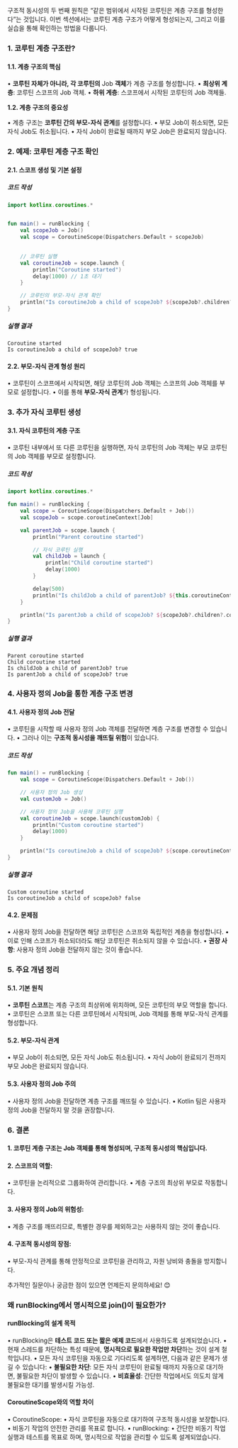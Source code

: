 
구조적 동시성의 두 번째 원칙은 “같은 범위에서 시작된 코루틴은 계층 구조를 형성한다”는 것입니다. 이번 섹션에서는 코루틴 계층 구조가 어떻게 형성되는지, 그리고 이를 실습을 통해 확인하는 방법을 다룹니다.

### **1. 코루틴 계층 구조란?**

#### **1.1. 계층 구조의 핵심**

• **코루틴 자체가 아니라, 각 코루틴의** Job **객체**가 계층 구조를 형성합니다.
• **최상위 계층**: 코루틴 스코프의 Job 객체.
• **하위 계층**: 스코프에서 시작된 코루틴의 Job 객체들.

**1.2. 계층 구조의 중요성**

• 계층 구조는 **코루틴 간의 부모-자식 관계**를 설정합니다.
• 부모 Job이 취소되면, 모든 자식 Job도 취소됩니다.
• 자식 Job이 완료될 때까지 부모 Job은 완료되지 않습니다.

### **2. 예제: 코루틴 계층 구조 확인**
#### **2.1. 스코프 생성 및 기본 설정**

##### **코드 작성**

```kotlin
import kotlinx.coroutines.*


fun main() = runBlocking {
	val scopeJob = Job()
	val scope = CoroutineScope(Dispatchers.Default + scopeJob)
    

    // 코루틴 실행
    val coroutineJob = scope.launch {
        println("Coroutine started")
        delay(1000) // 1초 대기
    }

    // 코루틴의 부모-자식 관계 확인
    println("Is coroutineJob a child of scopeJob? ${scopeJob?.children?.contains(coroutineJob)}")
}
```

##### **실행 결과**

```
Coroutine started
Is coroutineJob a child of scopeJob? true
```
  

#### **2.2. 부모-자식 관계 형성 원리**

• 코루틴이 스코프에서 시작되면, 해당 코루틴의 Job 객체는 스코프의 Job 객체를 부모로 설정합니다.
• 이를 통해 **부모-자식 관계**가 형성됩니다.

### **3. 추가 자식 코루틴 생성**

#### **3.1. 자식 코루틴의 계층 구조**

• 코루틴 내부에서 또 다른 코루틴을 실행하면, 자식 코루틴의 Job 객체는 부모 코루틴의 Job 객체를 부모로 설정합니다.

##### **코드 작성**

```kotlin
import kotlinx.coroutines.*

fun main() = runBlocking {
    val scope = CoroutineScope(Dispatchers.Default + Job())
    val scopeJob = scope.coroutineContext[Job]

    val parentJob = scope.launch {
        println("Parent coroutine started")

        // 자식 코루틴 실행
        val childJob = launch {
            println("Child coroutine started")
            delay(1000)
        }

        delay(500)
        println("Is childJob a child of parentJob? ${this.coroutineContext[Job]?.children?.contains(childJob)}")
    }

    println("Is parentJob a child of scopeJob? ${scopeJob?.children?.contains(parentJob)}")
}
```
##### **실행 결과**
  
```
Parent coroutine started
Child coroutine started
Is childJob a child of parentJob? true
Is parentJob a child of scopeJob? true
```

### **4. 사용자 정의 Job을 통한 계층 구조 변경**

#### **4.1. 사용자 정의 Job 전달**

• 코루틴을 시작할 때 사용자 정의 Job 객체를 전달하면 계층 구조를 변경할 수 있습니다.
• 그러나 이는 **구조적 동시성을 깨뜨릴 위험**이 있습니다.

##### **코드 작성**

```kotlin
fun main() = runBlocking {
    val scope = CoroutineScope(Dispatchers.Default + Job())

    // 사용자 정의 Job 생성
    val customJob = Job()

    // 사용자 정의 Job을 사용해 코루틴 실행
    val coroutineJob = scope.launch(customJob) {
        println("Custom coroutine started")
        delay(1000)
    }

    println("Is coroutineJob a child of scopeJob? ${scope.coroutineContext[Job]?.children?.contains(coroutineJob)}")
}
```

##### **실행 결과**

```
Custom coroutine started
Is coroutineJob a child of scopeJob? false
```
#### **4.2. 문제점**

• 사용자 정의 Job을 전달하면 해당 코루틴은 스코프와 독립적인 계층을 형성합니다.
• 이로 인해 스코프가 취소되더라도 해당 코루틴은 취소되지 않을 수 있습니다.
• **권장 사항**: 사용자 정의 Job을 전달하지 않는 것이 좋습니다.

### **5. 주요 개념 정리**

#### **5.1. 기본 원칙**

• **코루틴 스코프**는 계층 구조의 최상위에 위치하며, 모든 코루틴의 부모 역할을 합니다.
• 코루틴은 스코프 또는 다른 코루틴에서 시작되며, Job 객체를 통해 부모-자식 관계를 형성합니다.

#### **5.2. 부모-자식 관계**

• 부모 Job이 취소되면, 모든 자식 Job도 취소됩니다.
• 자식 Job이 완료되기 전까지 부모 Job은 완료되지 않습니다.

#### **5.3. 사용자 정의 Job 주의**

• 사용자 정의 Job을 전달하면 계층 구조를 깨뜨릴 수 있습니다.
• Kotlin 팀은 사용자 정의 Job을 전달하지 말 것을 권장합니다.

### **6. 결론**

#### 1. **코루틴 계층 구조**는 Job 객체를 통해 형성되며, 구조적 동시성의 핵심입니다.

#### 2. **스코프의 역할**:

• 코루틴을 논리적으로 그룹화하여 관리합니다.
• 계층 구조의 최상위 부모로 작동합니다.

#### 3. **사용자 정의** Job**의 위험성**:

• 계층 구조를 깨뜨리므로, 특별한 경우를 제외하고는 사용하지 않는 것이 좋습니다.

#### 4. **구조적 동시성의 장점**:

• 부모-자식 관계를 통해 안정적으로 코루틴을 관리하고, 자원 낭비와 충돌을 방지합니다.

  

추가적인 질문이나 궁금한 점이 있으면 언제든지 문의하세요! 😊



### **왜 runBlocking에서 명시적으로 join()이 필요한가?**


#### runBlocking의 설계 목적

• runBlocking은 **테스트 코드 또는 짧은 예제 코드**에서 사용하도록 설계되었습니다.
• 현재 스레드를 차단하는 특성 때문에, **명시적으로 필요한 작업만 차단**하는 것이 설계 철학입니다.
• 모든 자식 코루틴을 자동으로 기다리도록 설계하면, 다음과 같은 문제가 생길 수 있습니다:
• **불필요한 차단**: 모든 자식 코루틴이 완료될 때까지 자동으로 대기하면, 불필요한 차단이 발생할 수 있습니다.
• **비효율성**: 간단한 작업에서도 의도치 않게 불필요한 대기를 발생시킬 가능성.
#### CoroutineScope와의 역할 차이

• CoroutineScope:
• 자식 코루틴을 자동으로 대기하여 구조적 동시성을 보장합니다.
• 비동기 작업의 안전한 관리를 목표로 합니다.
• runBlocking:
• 간단한 비동기 작업 실행과 테스트를 목표로 하며, 명시적으로 작업을 관리할 수 있도록 설계되었습니다.